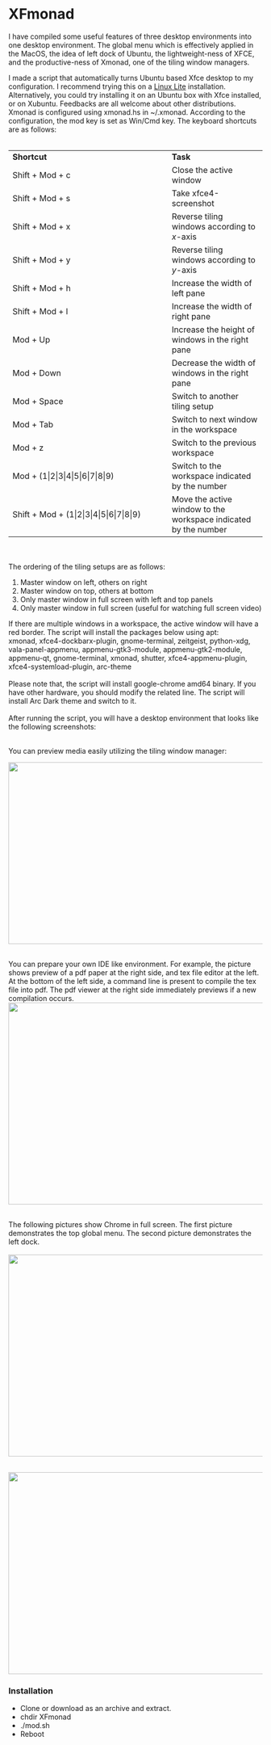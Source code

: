 # XFmonad

I have compiled some useful features of three desktop environments into one desktop environment. The global menu which is effectively applied in the MacOS, the idea of left dock of Ubuntu, the lightweight-ness of XFCE, and the productive-ness of Xmonad, one of the tiling window managers. 

I made a script that automatically turns Ubuntu based Xfce desktop to my configuration. I recommend trying this on a <a href="https://www.linuxliteos.com/">Linux Lite</a> installation. Alternatively, you could try installing it on an Ubuntu box with Xfce installed, or on Xubuntu. Feedbacks are all welcome about other distributions.
Xmonad is configured using xmonad.hs in ~/.xmonad. According to the configuration, the mod key is set as Win/Cmd key. 
The keyboard shortcuts are as follows:
<br><br>
<table>
<tr><td width=300><b>Shortcut</b></td><td><b>Task</b></td></tr>
<tr><td>Shift + Mod + c </td><td>Close the active window</td></tr>
<tr><td>Shift + Mod + s </td><td>Take xfce4-screenshot</td></tr>
<tr><td>Shift + Mod + x </td><td>Reverse tiling windows according to <i>x</i>-axis</td></tr>
<tr><td>Shift + Mod + y </td><td>Reverse tiling windows according to <i>y</i>-axis</td></tr>
<tr><td>Shift + Mod + h </td><td>Increase the width of left pane</td></tr>
<tr><td>Shift + Mod + l </td><td>Increase the width of right pane</td></tr>
<tr><td>Mod + Up </td><td>Increase the height of windows in the right pane</td></tr>
<tr><td>Mod + Down </td><td>Decrease the width of windows in the right pane</td></tr>
<tr><td>Mod + Space </td><td>Switch to another tiling setup</td></tr>
<tr><td>Mod + Tab </td><td>Switch to next window in the workspace</td></tr>
<tr><td>Mod + z </td><td>Switch to the previous workspace</td></tr>
<tr><td>Mod + (1|2|3|4|5|6|7|8|9) </td><td>Switch to the workspace indicated by the number</td></tr>
<tr><td>Shift + Mod + (1|2|3|4|5|6|7|8|9) </td><td>Move the active window to the workspace indicated by the number</td></tr>
</table>
<br><br>
The ordering of the tiling setups are as follows:
<ol>
<li>Master window on left, others on right</li>
<li>Master window on top, others at bottom</li>
<li>Only master window in full screen with left and top panels</li>
<li>Only master window in full screen (useful for watching full screen video)</li>
</ol>
If there are multiple windows in a workspace, the active window will have a red border.
The script will install the packages below using apt:
<br>
xmonad, xfce4-dockbarx-plugin, gnome-terminal, zeitgeist, python-xdg, vala-panel-appmenu, appmenu-gtk3-module, appmenu-gtk2-module, appmenu-qt, gnome-terminal, xmonad, shutter, xfce4-appmenu-plugin, xfce4-systemload-plugin, arc-theme
<br><br>
Please note that, the script will install google-chrome amd64 binary. If you have other hardware, you should modify the related line. The script will install Arc Dark theme and switch to it.
<br>
<br>
After running the script, you will have a desktop environment that looks like the following screenshots:<br><br>
<p>You can preview media easily utilizing the tiling window manager:<br>

<a href="https://1.bp.blogspot.com/-eWtO-XZ9sgw/W9Ync3PfEyI/AAAAAAAAQ1Y/djnl88a64QcDYQ-lHrGRUE3yQ19xkcXewCPcBGAYYCw/s1600/pic5.png" imageanchor="1" ><img border="0" src="https://1.bp.blogspot.com/-eWtO-XZ9sgw/W9Ync3PfEyI/AAAAAAAAQ1Y/djnl88a64QcDYQ-lHrGRUE3yQ19xkcXewCPcBGAYYCw/s640/pic5.png" width="640" height="360" data-original-width="1600" data-original-height="900" /></a><br><br></p>

<p>You can prepare your own IDE like environment. For example, the picture shows preview of a pdf paper at the right side, and tex file editor at the left. At the bottom of the left side, a command line is present to compile the tex file into pdf. The pdf viewer at the right side immediately previews if a new compilation occurs. <br><a href="https://4.bp.blogspot.com/-j4OQfj-kjes/W9Xgc6riLTI/AAAAAAAAQ1E/q5Mq8ZLulvIDJOuYkIzo0Y54OzdmfABJwCPcBGAYYCw/s1600/pic2.png" imageanchor="1" ><img border="0" src="https://4.bp.blogspot.com/-j4OQfj-kjes/W9Xgc6riLTI/AAAAAAAAQ1E/q5Mq8ZLulvIDJOuYkIzo0Y54OzdmfABJwCPcBGAYYCw/s640/pic2.png" width="640" height="400" data-original-width="1280" data-original-height="800" /></a>
<br><br></p>
<p>The following pictures show Chrome in full screen. The first picture demonstrates the top global menu. The second picture demonstrates the left dock. <br><br><a href="https://1.bp.blogspot.com/-iaBX6BadCn4/W9XgarYzODI/AAAAAAAAQ04/Kx1wL3-SPSEzHL_MeZoMUxcHhv9M0A6BgCPcBGAYYCw/s1600/pic3.png" imageanchor="1" ><img border="0" src="https://1.bp.blogspot.com/-iaBX6BadCn4/W9XgarYzODI/AAAAAAAAQ04/Kx1wL3-SPSEzHL_MeZoMUxcHhv9M0A6BgCPcBGAYYCw/s640/pic3.png" width="640" height="400" data-original-width="1280" data-original-height="800" /></a><br><br></p>

<p><a href="https://2.bp.blogspot.com/-NIOc9W7e_ZM/W9XgbZ4PNOI/AAAAAAAAQ08/zv9V1cZ-U7EBYrLFwkijGoxgQwOqY7FoACPcBGAYYCw/s1600/pic4.png" imageanchor="1" ><img border="0" src="https://2.bp.blogspot.com/-NIOc9W7e_ZM/W9XgbZ4PNOI/AAAAAAAAQ08/zv9V1cZ-U7EBYrLFwkijGoxgQwOqY7FoACPcBGAYYCw/s640/pic4.png" width="640" height="400" data-original-width="1280" data-original-height="800" /></a></p>

<h3>Installation</h3>
<ul>
<li>Clone or download as an archive and extract.</li>
<li>chdir XFmonad</li>
<li>./mod.sh</li>
<li>Reboot</li>
</ul>

